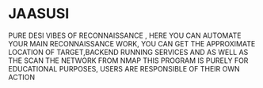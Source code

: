 # JAASUSI
PURE DESI VIBES OF RECONNAISSANCE , HERE YOU CAN AUTOMATE YOUR MAIN RECONNAISSANCE WORK, YOU CAN GET THE APPROXIMATE LOCATION OF TARGET,BACKEND RUNNING SERVICES AND AS WELL AS THE SCAN THE NETWORK FROM NMAP
THIS PROGRAM IS PURELY FOR EDUCATIONAL PURPOSES, USERS ARE RESPONSIBLE OF THEIR OWN ACTION
